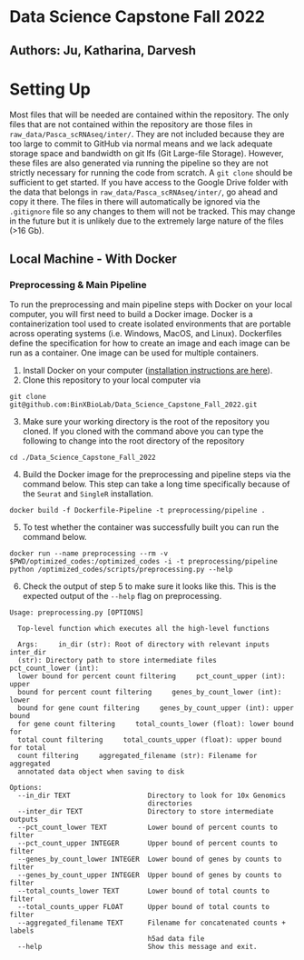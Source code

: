 # Data Science Capstone Fall 2022
## Authors: Ju, Katharina, Darvesh

# Setting Up
Most files that will be needed are contained within the repository. The only files that are not contained within the repository are those files in `raw_data/Pasca_scRNAseq/inter/`. They are not included because they are too large to commit to GitHub via normal means and we lack adequate storage space and bandwidth on git lfs (Git Large-file Storage). However, these files are also generated via running the pipeline so they are not strictly necessary for running the code from scratch. A `git clone` should be sufficient to get started. If you have access to the Google Drive folder with the data that belongs in `raw_data/Pasca_scRNAseq/inter/`, go ahead and copy it there. The files in there will automatically be ignored via the `.gitignore` file so any changes to them will not be tracked. This may change in the future but it is unlikely due to the extremely large nature of the files (>16 Gb).

## Local Machine - With Docker
### Preprocessing & Main Pipeline 
To run the preprocessing and main pipeline steps with Docker on your local computer, you will first need to build a Docker image. Docker is a containerization tool used to create isolated environments that are portable across operating systems (i.e. Windows, MacOS, and Linux). Dockerfiles define the specification for how to create an image and each image can be run as a container. One image can be used for multiple containers. 

1. Install Docker on your computer ([installation instructions are here](https://docs.docker.com/get-docker/)). 
2. Clone this repository to your local computer via 

```
git clone git@github.com:BinXBioLab/Data_Science_Capstone_Fall_2022.git
```

3. Make sure your working directory is the root of the repository you cloned. If you cloned with the command above you can type the following to change into the root directory of the repository

```
cd ./Data_Science_Capstone_Fall_2022
```

4. Build the Docker image for the preprocessing and pipeline steps via the command below. This step can take a long time specifically because of the `Seurat` and `SingleR` installation.

```
docker build -f Dockerfile-Pipeline -t preprocessing/pipeline .
```

5. To test whether the container was successfully built you can run the command below.

```
docker run --name preprocessing --rm -v $PWD/optimized_codes:/optimized_codes -i -t preprocessing/pipeline python /optimized_codes/scripts/preprocessing.py --help
```

6. Check the output of step 5 to make sure it looks like this. This is the expected output of the `--help` flag on preprocessing.
```
Usage: preprocessing.py [OPTIONS]

  Top-level function which executes all the high-level functions

  Args:     in_dir (str): Root of directory with relevant inputs     inter_dir
  (str): Directory path to store intermediate files     pct_count_lower (int):
  lower bound for percent count filtering     pct_count_upper (int): upper
  bound for percent count filtering     genes_by_count_lower (int): lower
  bound for gene count filtering     genes_by_count_upper (int): upper bound
  for gene count filtering     total_counts_lower (float): lower bound for
  total count filtering     total_counts_upper (float): upper bound for total
  count filtering     aggregated_filename (str): Filename for aggregated
  annotated data object when saving to disk

Options:
  --in_dir TEXT                   Directory to look for 10x Genomics
                                  directories
  --inter_dir TEXT                Directory to store intermediate outputs
  --pct_count_lower TEXT          Lower bound of percent counts to filter
  --pct_count_upper INTEGER       Upper bound of percent counts to filter
  --genes_by_count_lower INTEGER  Lower bound of genes by counts to filter
  --genes_by_count_upper INTEGER  Upper bound of genes by counts to filter
  --total_counts_lower TEXT       Lower bound of total counts to filter
  --total_counts_upper FLOAT      Upper bound of total counts to filter
  --aggregated_filename TEXT      Filename for concatenated counts + labels
                                  h5ad data file
  --help                          Show this message and exit.
```
